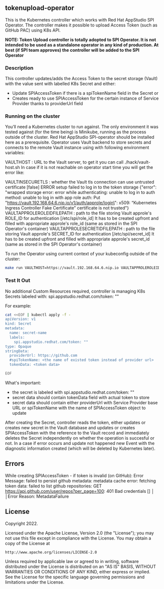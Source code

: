 ## tokenupload-operator
This is the Kubernetes controller which works with Red Hat AppStudio SPI Operator.
The controller makes it possible to upload Access Token (such as GitHub PAC) using K8s API.

**NOTE: Token Upload controller is totally adopted to SPI Operator. It is not intended to be used as a standalone operator
in any kind of production. At best (if SPI team approves) the controller will be added to the SPI Operator**
 
### Description

This controller updates/adds the Access Token to the secret storage (Vault) with the value sent with labelled K8s Secret and either:

- Update SPIAccessToken if there is a spiTokenName field in the Secret or
- Creates ready to use SPIAccessToken for the certain instance of Service Provider thanks to providerUrl field
 
### Running on the cluster
You’ll need a Kubernetes cluster to run against. The only environment it was tested against 
(for the time being) is Minikube, running as the process outside of the cluster. 
Red Hat AppStudio SPI-operator should be installed here as a prerequisite.
Operator uses Vault backend to store secrets and connects to the remote Vault instance using with following environment variables:
  
 VAULTHOST : URL to the Vault server, to get it you can call ./hack/vault-host.sh
  In case if it is not reachable on operator start time you will get the error like:
 
 VAULTINSECURETLS : whether the Vault tls connection can use untrusted certificate [false]
  ERROR   setup   failed to log in to the token storage   {"error": "wrapped storage error: error while authenticating: 
  unable to log in to auth method: unable to log in with app role auth: Put \"https://vault.192.168.64.6.nip.io/v1/auth/approle/login\": 
  x509: “Kubernetes Ingress Controller Fake Certificate” certificate is not trusted"}
 VAULTAPPROLEROLEIDFILEPATH : path to the file storing Vault approle's ROLE_ID for authentication [/etc/spi/role_id]
  It has to be created upfront and filled with appropriate approle's role_id (same as stored in the SPI Operator's container)
 VAULTAPPROLESECRETIDFILEPATH : path to the file storing Vault approle's SECRET_ID for authentication [/etc/spi/secret_id]
  It has to be created upfront and filled with appropriate approle's secret_id (same as stored in the SPI Operator's container)

To run the Operator using current context of your kubeconfig outside of the cluster:
```sh
make run VAULTHOST=https://vault.192.168.64.6.nip.io VAULTAPPROLEROLEIDFILEPATH=.secretdata/role_id VAULTAPPROLESECRETIDFILEPATH=.secretdata/secret_id VAULTINSECURETLS=true
```


### Test It Out

No additional Custom Resources required, controller is managing K8s Secrets labeled with:
spi.appstudio.redhat.com/token: ""

For example:
```sh
cat <<EOF | kubectl apply -f - 
apiVersion: v1
kind: Secret
metadata:
  name: secret-name
  labels:
    spi.appstudio.redhat.com/token: ""
type: Opaque
stringData:
  providerUrl: https://github.com
  #spiTokenName: <the name of existed token instead of provider url>
  tokenData: <token data>

EOF
```

What's important:

- the secret is labeled with spi.appstudio.redhat.com/token: ""  
- secret data should contain tokenData field  with actual token to store
- secret data should contain either providerUrl with Service Provider base URL or spiTokenName with the name of SPIAccessToken object to update

After creating the Secret, controller reads the token, either updates or creates new secret in the Vault database and 
updates or creates SPIAccessToken with the reference to the Vault record and immediately deletes the Secret
independently on whether the operation is succesful or not.
In a case if error occurs and update not happened new Event with the diagnostic information created 
(which will be deleted by Kubernetes later). 

## Errors


While creating SPIAccessToken - if token is invalid (on GitHub):
 Error Message:  failed to persist github metadata: metadata cache error: fetching token data: failed to list github repositories: GET https://api.github.com/user/repos?per_page=100: 401 Bad credentials []    │
│Error Reason:   MetadataFailure 

## License

Copyright 2022.

Licensed under the Apache License, Version 2.0 (the "License");
you may not use this file except in compliance with the License.
You may obtain a copy of the License at

    http://www.apache.org/licenses/LICENSE-2.0

Unless required by applicable law or agreed to in writing, software
distributed under the License is distributed on an "AS IS" BASIS,
WITHOUT WARRANTIES OR CONDITIONS OF ANY KIND, either express or implied.
See the License for the specific language governing permissions and
limitations under the License.


